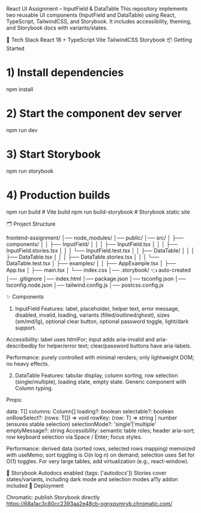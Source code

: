 React UI Assignment – InputField & DataTable
This repository implements two reusable UI components (InputField and DataTable) using React, TypeScript, TailwindCSS, and Storybook. It includes accessibility, theming, and Storybook docs with variants/states.

🧱 Tech Stack
React 18 + TypeScript
Vite
TailwindCSS
Storybook 
📦 Getting Started
# 1) Install dependencies
npm install

# 2) Start the component dev server
npm run dev

# 3) Start Storybook
npm run storybook

# 4) Production builds
npm run build            # Vite build
npm run build-storybook  # Storybook static site

🗂️ Project Structure

frontend-assignment/
│── node_modules/
│── public/
│── src/
│   ├── components/
│   │   ├── InputField/
│   │   │   ├── InputField.tsx
│   │   │   ├── InputField.stories.tsx
│   │   │   └── InputField.test.tsx
│   │   ├── DataTable/
│   │   │   ├── DataTable.tsx
│   │   │   ├── DataTable.stories.tsx
│   │   │   └── DataTable.test.tsx
│   ├── examples/
│   │   ├── AppExample.tsx
│   ├── App.tsx
│   ├── main.tsx
│   └── index.css
│── .storybook/   👈 auto-created
│── .gitignore
│── index.html
│── package.json
│── tsconfig.json
│── tsconfig.node.json
│── tailwind.config.js
│── postcss.config.js

✨ Components
1) InputField
Features: label, placeholder, helper text, error message, disabled, invalid, loading, variants (filled/outlined/ghost), sizes (sm/md/lg), optional clear button, optional password toggle, light/dark support.

Accessibility: label uses htmlFor; input adds aria-invalid and aria-describedby for helper/error text; clear/password buttons have aria-labels.

Performance: purely controlled with minimal renders; only lightweight DOM; no heavy effects.

2) DataTable
Features: tabular display, column sorting, row selection (single/multiple), loading state, empty state. Generic component with Column<T> typing.

Props:

data: T[]
columns: Column<T>[]
loading?: boolean
selectable?: boolean
onRowSelect?: (rows: T[]) => void
rowKey: (row: T) => string | number (ensures stable selection)
selectionMode?: 'single'|'multiple'
emptyMessage?: string
Accessibility: semantic table roles; header aria-sort; row keyboard selection via Space / Enter; focus styles.

Performance: derived data (sorted rows, selected rows mapping) memoized with useMemo; sort toggling is O(n log n) on demand; selection uses Set for O(1) toggles. For very large tables, add virtualization (e.g., react-window).

🧪 Storybook
Autodocs enabled (tags: ['autodocs'])
Stories cover states/variants, including dark mode and selection modes
a11y addon included
🚀 Deployment

Chromatic: publish Storybook directly
https://68a1ac3c80cc2393aa2e48cb-ognxpymryb.chromatic.com/
